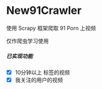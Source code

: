 # New91Crawler

使用 Scrapy 框架爬取 91 Porn 上视频

仅作爬虫学习使用

##### 已实现功能

- [x] 10分钟以上 标签的视频
- [x] 我关注的用户的视频

